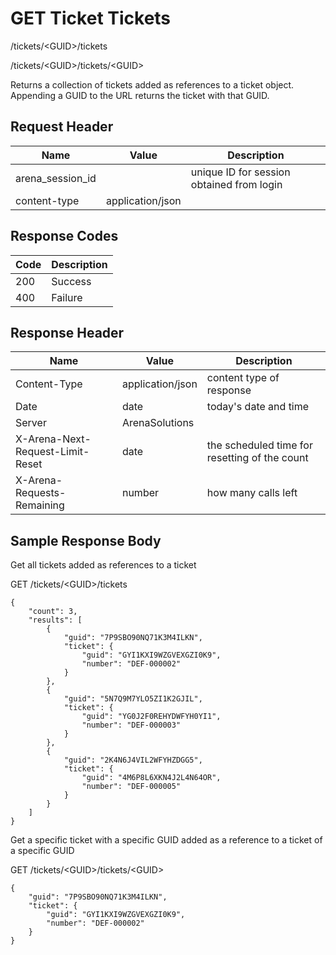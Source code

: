 # GET Ticket Tickets
/tickets/&lt;GUID&gt;/tickets

/tickets/&lt;GUID&gt;/tickets/&lt;GUID&gt;

Returns a collection of  tickets added as references to a ticket   object. Appending a GUID to the URL returns the ticket with that GUID.

## Request Header

| Name  | Value  | Description  |
|  --- |  --- |  --- | 
| arena_session_id  |   | unique ID for session obtained from login  |
| content-type  | application/json  |   |

## Response Codes

| Code  | Description  |
|  --- |  --- | 
| 200  | Success  |
| 400  | Failure  |

## Response Header

| Name  | Value  | Description  |
|  --- |  --- |  --- | 
| Content-Type  | application/json  | content type of response  |
| Date  | date  | today's date and time  |
| Server  | ArenaSolutions  |   |
| X-Arena-Next-Request-Limit-Reset   | date  | the scheduled time for resetting of the count  |
| X-Arena-Requests-Remaining   | number  | how many calls left  |

## Sample Response Body
Get all tickets added as references to a  ticket

GET /tickets/&lt;GUID&gt;/tickets

```
{
    "count": 3,
    "results": [
        {
            "guid": "7P9SBO90NQ71K3M4ILKN",
            "ticket": {
                "guid": "GYI1KXI9WZGVEXGZI0K9",
                "number": "DEF-000002"
            }
        },
        {
            "guid": "5N7Q9M7YLO5ZI1K2GJIL",
            "ticket": {
                "guid": "YG0J2F0REHYDWFYH0YI1",
                "number": "DEF-000003"
            }
        },
        {
            "guid": "2K4N6J4VIL2WFYHZDGG5",
            "ticket": {
                "guid": "4M6P8L6XKN4J2L4N64OR",
                "number": "DEF-000005"
            }
        }
    ]
}
```
Get  a specific ticket with a specific GUID added as a reference to a ticket of a specific GUID

GET /tickets/&lt;GUID&gt;/tickets/&lt;GUID&gt;

```
{
    "guid": "7P9SBO90NQ71K3M4ILKN",
    "ticket": {
        "guid": "GYI1KXI9WZGVEXGZI0K9",
        "number": "DEF-000002"
    }
}
```
